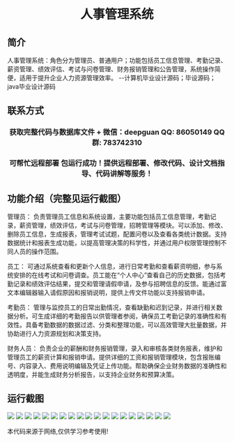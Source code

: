 <p><h1 align="center">人事管理系统</h1></p>

## 简介
人事管理系统：角色分为管理员、普通用户；功能包括员工信息管理、考勤记录、薪资管理、绩效评估、考试与问卷管理、财务报销管理和公告管理，系统操作简便，适用于提升企业人力资源管理效率。    --计算机毕业设计源码；毕设源码；java毕业设计源码


## 联系方式
<p><h3 align="center">获取完整代码与数据库文件 + 微信：deepguan QQ: 86050149 QQ群: 783742310</h3></p>
<p><h3 align="center">可帮忙远程部署 包运行成功！提供远程部署、修改代码、设计文档指导、代码讲解等服务！</h3></p>

## 功能介绍（完整见运行截图）
管理员： 负责管理员工信息和系统设置，主要功能包括员工信息管理，考勤记录，薪资管理，绩效评估，考试与问卷管理，招聘管理等模块。可以添加、修改、删除员工信息，生成报表，管理考试试题，配置问卷以及查看各类统计数据。支持数据统计和报表生成功能，以提高管理决策的科学性，并通过用户权限管理控制不同人员的操作范围。

员工： 可通过系统查看和更新个人信息，进行日常考勤和查看薪资明细，参与系统安排的在线考试和问卷调查。员工能在“个人中心”查看自己的历史数据，包括考勤记录和绩效评估结果，提交和管理请假申请，及参与招聘信息的反馈。能通过富文本编辑器输入请假原因和报销说明，提供上传文件功能以支持报销申请。

考勤员： 管理与监控员工的日常出勤情况，查看缺勤和迟到记录，并进行相关数据分析。可生成详细的考勤报告以供管理者参阅，确保员工考勤记录的准确性和有效性。具备考勤数据的数据过滤、分类和整理功能，可以高效管理大批量数据，并协助进行人力资源规划和决策支持。

财务人员： 负责企业的薪酬和财务报销管理，录入和审核各类财务报表，维护和管理员工的薪资计算和报销申请。提供详细的工资和报销管理模块，包含报账编号、内容录入、费用说明编辑及凭证上传功能。帮助确保企业财务数据的准确性和透明度，并能生成财务分析报告，以支持企业财务和预算决策。


## 运行截图
![](img/001.jpg)
![](img/002.jpg)
![](img/003.jpg)
![](img/004.jpg)
![](img/005.jpg)
![](img/006.jpg)
![](img/007.jpg)
![](img/008.jpg)
![](img/009.jpg)
![](img/010.jpg)
![](img/011.jpg)
![](img/012.jpg)
![](img/013.jpg)
![](img/014.jpg)
![](img/015.jpg)
![](img/016.jpg)
![](img/017.jpg)
![](img/018.jpg)
![](img/019.jpg)

<p>本代码来源于网络,仅供学习参考使用!</p>
